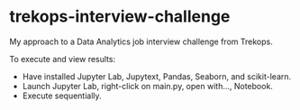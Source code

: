 # trekops-interview-challenge
My approach to a Data Analytics job interview challenge from Trekops.

To execute and view results:
- Have installed Jupyter Lab, Jupytext, Pandas, Seaborn, and scikit-learn.
- Launch Jupyter Lab, right-click on main.py, open with..., Notebook.
- Execute sequentially.
